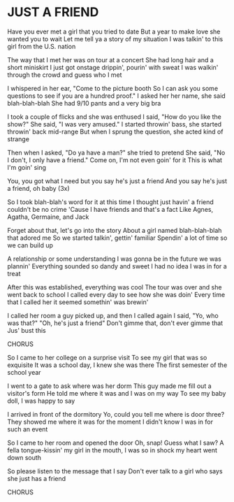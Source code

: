 # JUST A FRIEND

Have you ever met a girl that you tried to date
But a year to make love she wanted you to wait
Let me tell ya a story of my situation
I was talkin' to this girl from the U.S. nation

The way that I met her was on tour at a concert
She had long hair and a short miniskirt
I just got onstage drippin', pourin' with sweat
I was walkin' through the crowd and guess who I met

I whispered in her ear, "Come to the picture booth
So I can ask you some questions to see if you are a hundred proof."
I asked her her name, she said blah-blah-blah
She had 9/10 pants and a very big bra

I took a couple of flicks and she was enthused
I said, "How do you like the show?"
She said, "I was very amused."
I started throwin' bass, she started throwin' back mid-range
But when I sprung the question, she acted kind of strange

Then when I asked, "Do ya have a man?" she tried to pretend
She said, "No I don't, I only have a friend."
Come on, I'm not even goin' for it
This is what I'm goin' sing

You, you got what I need but you say he's just a friend
And you say he's just a friend, oh baby (3x)

So I took blah-blah's word for it at this time
I thought just havin' a friend couldn't be no crime
'Cause I have friends and that's a fact
Like Agnes, Agatha, Germaine, and Jack

Forget about that, let's go into the story
About a girl named blah-blah-blah that adored me
So we started talkin', gettin' familiar
Spendin' a lot of time so we can build up

A relationship or some understanding
I was gonna be in the future we was plannin'
Everything sounded so dandy and sweet
I had no idea I was in for a treat

After this was established, everything was cool
The tour was over and she went back to school
I called every day to see how she was doin'
Every time that I called her it seemed somethin' was brewin'

I called her room a guy picked up, and then I called again
I said, "Yo, who was that?" "Oh, he's just a friend"
Don't gimme that, don't ever gimme that
Jus' bust this

CHORUS

So I came to her college on a surprise visit
To see my girl that was so exquisite
It was a school day, I knew she was there
The first semester of the school year

I went to a gate to ask where was her dorm
This guy made me fill out a visitor's form
He told me where it was and I was on my way
To see my baby doll, I was happy to say

I arrived in front of the dormitory
Yo, could you tell me where is door three?
They showed me where it was for the moment
I didn't know I was in for such an event

So I came to her room and opened the door
Oh, snap! Guess what I saw?
A fella tongue-kissin' my girl in the mouth,
I was so in shock my heart went down south

So please listen to the message that I say
Don't ever talk to a girl who says she just has a friend

CHORUS

